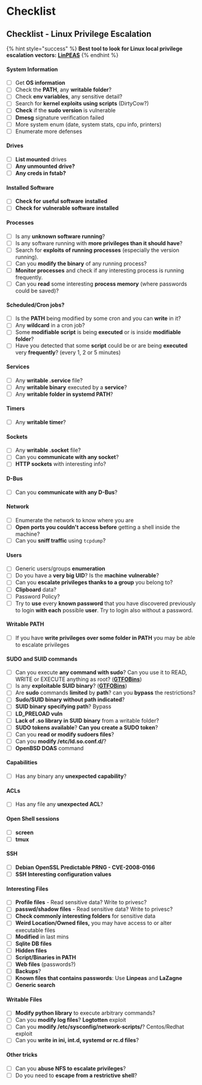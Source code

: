 # Checklist

## Checklist - Linux Privilege Escalation

{% hint style="success" %}
**Best tool to look for Linux local privilege escalation vectors:** [**LinPEAS**](https://github.com/carlospolop/privilege-escalation-awesome-scripts-suite/tree/master/linPEAS)
{% endhint %}

#### System Information

* [ ] Get **OS information**
* [ ] Check the **PATH**, any **writable folder**?
* [ ] Check **env variables**, any sensitive detail?
* [ ] Search for **kernel exploits** **using scripts** (DirtyCow?)
* [ ] **Check** if the **sudo version** is vulnerable
* [ ] **Dmesg** signature verification failed
* [ ] More system enum (date, system stats, cpu info, printers)
* [ ] Enumerate more defenses

#### Drives

* [ ] **List mounted** drives
* [ ] **Any unmounted drive?**
* [ ] **Any creds in fstab?**

#### **Installed Software**

* [ ] **Check for** **useful software** **installed**
* [ ] **Check for** **vulnerable software** **installed**

#### Processes

* [ ] Is any **unknown software running**?
* [ ] Is any software running with **more privileges than it should have**?
* [ ] Search for **exploits of running processes** (especially the version running).
* [ ] Can you **modify the binary** of any running process?
* [ ] **Monitor processes** and check if any interesting process is running frequently.
* [ ] Can you **read** some interesting **process memory** (where passwords could be saved)?

#### Scheduled/Cron jobs?

* [ ] Is the **PATH** being modified by some cron and you can **write** in it?
* [ ] Any **wildcard** in a cron job?
* [ ] Some **modifiable script** is being **executed** or is inside **modifiable folder**?
* [ ] Have you detected that some **script** could be or are being **executed** very **frequently**? (every 1, 2 or 5 minutes)

#### Services

* [ ] Any **writable .service** file?
* [ ] Any **writable binary** executed by a **service**?
* [ ] Any **writable folder in systemd PATH**?

#### Timers

* [ ] Any **writable timer**?

#### Sockets

* [ ] Any **writable .socket** file?
* [ ] Can you **communicate with any socket**?
* [ ] **HTTP sockets** with interesting info?

#### D-Bus

* [ ] Can you **communicate with any D-Bus**?

#### Network

* [ ] Enumerate the network to know where you are
* [ ] **Open ports you couldn't access before** getting a shell inside the machine?
* [ ] Can you **sniff traffic** using `tcpdump`?

#### Users

* [ ] Generic users/groups **enumeration**
* [ ] Do you have a **very big UID**? Is the **machine** **vulnerable**?
* [ ] Can you **escalate privileges thanks to a group** you belong to?
* [ ] **Clipboard** data?
* [ ] Password Policy?
* [ ] Try to **use** every **known password** that you have discovered previously to login **with each** possible **user**. Try to login also without a password.

#### Writable PATH

* [ ] If you have **write privileges over some folder in PATH** you may be able to escalate privileges

#### SUDO and SUID commands

* [ ] Can you execute **any command with sudo**? Can you use it to READ, WRITE or EXECUTE anything as root? ([**GTFOBins**](https://gtfobins.github.io))
* [ ] Is any **exploitable SUID binary**? ([**GTFOBins**](https://gtfobins.github.io))
* [ ] Are **sudo** commands **limited** by **path**? can you **bypass** the restrictions?
* [ ] **Sudo/SUID binary without path indicated**?
* [ ] **SUID binary specifying path**? Bypass
* [ ] **LD\_PRELOAD vuln**
* [ ] **Lack of .so library in SUID binary** from a writable folder?
* [ ] **SUDO tokens available**? **Can you create a SUDO token**?
* [ ] Can you **read or modify sudoers files**?
* [ ] Can you **modify /etc/ld.so.conf.d/**?
* [ ] **OpenBSD DOAS** command

#### Capabilities

* [ ] Has any binary any **unexpected capability**?

#### ACLs

* [ ] Has any file any **unexpected ACL**?

#### Open Shell sessions

* [ ] **screen**
* [ ] **tmux**

#### SSH

* [ ] **Debian** **OpenSSL Predictable PRNG - CVE-2008-0166**
* [ ] **SSH Interesting configuration values**

#### Interesting Files

* [ ] **Profile files** - Read sensitive data? Write to privesc?
* [ ] **passwd/shadow files** - Read sensitive data? Write to privesc?
* [ ] **Check commonly interesting folders** for sensitive data
* [ ] **Weird Location/Owned files,** you may have access to or alter executable files
* [ ] **Modified** in last mins
* [ ] **Sqlite DB files**
* [ ] **Hidden files**
* [ ] **Script/Binaries in PATH**
* [ ] **Web files** (passwords?)
* [ ] **Backups**?
* [ ] **Known files that contains passwords**: Use **Linpeas** and **LaZagne**
* [ ] **Generic search**

#### **Writable Files**

* [ ] **Modify python library** to execute arbitrary commands?
* [ ] Can you **modify log files**? **Logtotten** exploit
* [ ] Can you **modify /etc/sysconfig/network-scripts/**? Centos/Redhat exploit
* [ ] Can you **write in ini, int.d, systemd or rc.d files**?

#### **Other tricks**

* [ ] Can you **abuse NFS to escalate privileges**?
* [ ] Do you need to **escape from a restrictive shell**?

